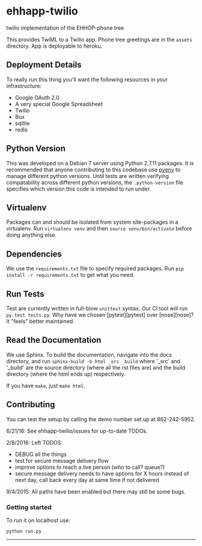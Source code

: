 # ehhapp-twilio

twilio implementation of the EHHOP-phone tree

This provides TwiML to a Twilio app. Phone tree greetings are in the `assets` directory. App is deployable to heroku.

## Deployment Details

To really run this thing you'll want the following resources in your infrastructure:

* Google OAuth 2.0
* A very special Google Spreadsheet
* Twilio
* Box
* sqllite
* redis

## Python Version

This was developed on a Debian 7 server using Python 2.7.11 packages. It is recommended that anyone contributing to this codebase use [pyenv][pyenv] to manage different python versions. Until tests are written verifying compatability across different python versions, the `.python-version` file specifies which version this code is intended to run under.

## Virtualenv

Packages can and should be isolated from system site-packages in a virtualenv. Run `virtualenv venv` and then `source venv/bin/activate` before doing anything else.

## Dependencies

We use the `requirements.txt` file to specify required packages. Run `pip install -r requirements.txt` to get what you need.

## Run Tests

Test are currently written in full-blow `unittest` syntax. Our CI tool will run `py.test tests.py`. Why have we chosen [pytest][pytest] over [nose][nose]? It "feels" better maintained.

## Read the Documentation

We use Sphinx. To build the documentation, navigate into the docs directory, and run `sphinx-build -b html _src _build` where '\_src' and '\_build' are the source directory (where all the rst files are) and the build directory (where the html ends up) respectively.

If you have `make`, just `make html`.

## Contributing

You can test the setup by calling the demo number set up at 862-242-5952.

6/21/16: See ehhapp-twilio/issues for up-to-date TODOs.

2/8/2016: Left TODOS:
* DEBUG all the things
* test for secure message delivery flow
* improve options to reach a live person (who to call? queue?)
* secure message delivery needs to have options for X hours instead of next day, call back every day at same time if not delivered

9/4/2015: All paths have been enabled but there may still be some bugs.

### Getting started

To run it on localhost use:

`python run.py`

---

<!-- Links -->
[pyenv]: https://github.com/yyuu/pyenv

